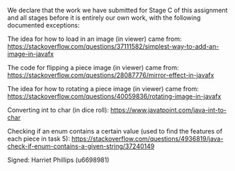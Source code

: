 We declare that the work we have submitted for Stage C of this assignment and all stages before it is entirely our own work, with the following documented exceptions:

The idea for how to load in an image (in viewer) came from:
https://stackoverflow.com/questions/37111582/simplest-way-to-add-an-image-in-javafx

The code for flipping a piece image (in viewer) came from:
https://stackoverflow.com/questions/28087776/mirror-effect-in-javafx

The idea for how to rotating a piece image (in viewer) came from:
https://stackoverflow.com/questions/40059836/rotating-image-in-javafx

Converting int to char (in dice roll):
https://www.javatpoint.com/java-int-to-char

Checking if an enum contains a certain value (used to find the features of each piece in task 5):
https://stackoverflow.com/questions/4936819/java-check-if-enum-contains-a-given-string/37240149

Signed: Harriet Phillips (u6698981)
